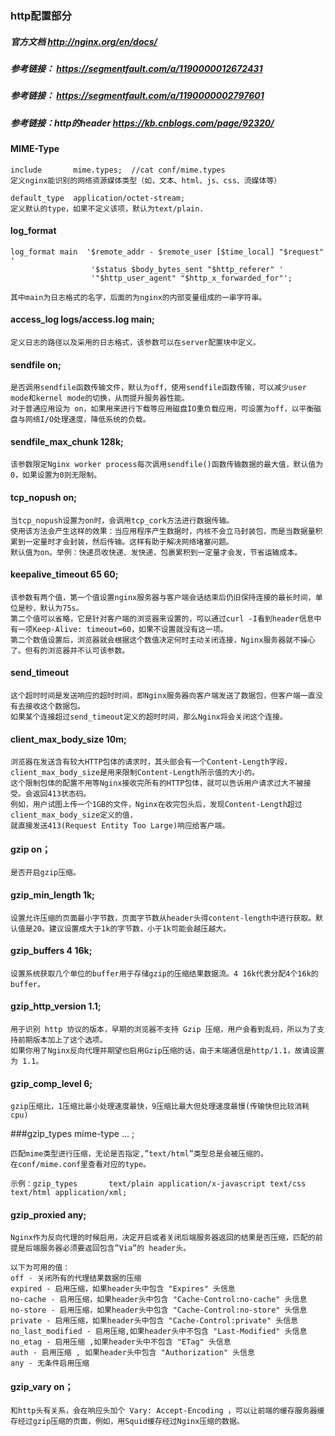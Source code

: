 ### http配置部分

#####    官方文档 http://nginx.org/en/docs/

#####    参考链接： https://segmentfault.com/a/1190000012672431

#####    参考链接： https://segmentfault.com/a/1190000002797601

#####    参考链接：http的header https://kb.cnblogs.com/page/92320/


####                MIME-Type
    include       mime.types;  //cat conf/mime.types
    定义nginx能识别的网络资源媒体类型（如，文本、html、js、css、流媒体等）
    
    default_type  application/octet-stream;
    定义默认的type，如果不定义该项，默认为text/plain.
    
####                log_format 
    log_format main  '$remote_addr - $remote_user [$time_local] "$request" '
                      '$status $body_bytes_sent "$http_referer" '
                      '"$http_user_agent" "$http_x_forwarded_for"';

    其中main为日志格式的名字，后面的为nginx的内部变量组成的一串字符串。
    
####                access_log logs/access.log  main;

    定义日志的路径以及采用的日志格式，该参数可以在server配置块中定义。
    

####                sendfile on;

    是否调用sendfile函数传输文件，默认为off，使用sendfile函数传输，可以减少user mode和kernel mode的切换，从而提升服务器性能。
    对于普通应用设为 on，如果用来进行下载等应用磁盘IO重负载应用，可设置为off，以平衡磁盘与网络I/O处理速度，降低系统的负载。
    
####                sendfile_max_chunk 128k;

    该参数限定Nginx worker process每次调用sendfile()函数传输数据的最大值，默认值为0，如果设置为0则无限制。
    
####                tcp_nopush on;

    当tcp_nopush设置为on时，会调用tcp_cork方法进行数据传输。
    使用该方法会产生这样的效果：当应用程序产生数据时，内核不会立马封装包，而是当数据量积累到一定量时才会封装，然后传输。这样有助于解决网络堵塞问题。
    默认值为on。举例：快递员收快递、发快递，包裹累积到一定量才会发，节省运输成本。

####                keepalive_timeout  65 60;

    该参数有两个值，第一个值设置nginx服务器与客户端会话结束后仍旧保持连接的最长时间，单位是秒，默认为75s。
    第二个值可以省略，它是针对客户端的浏览器来设置的，可以通过curl -I看到header信息中有一项Keep-Alive: timeout=60，如果不设置就没有这一项。
    第二个数值设置后，浏览器就会根据这个数值决定何时主动关闭连接，Nginx服务器就不操心了。但有的浏览器并不认可该参数。
    
####                send_timeout 

    这个超时时间是发送响应的超时时间，即Nginx服务器向客户端发送了数据包，但客户端一直没有去接收这个数据包。
    如果某个连接超过send_timeout定义的超时时间，那么Nginx将会关闭这个连接。

####                client_max_body_size 10m;

    浏览器在发送含有较大HTTP包体的请求时，其头部会有一个Content-Length字段，client_max_body_size是用来限制Content-Length所示值的大小的。
    这个限制包体的配置不用等Nginx接收完所有的HTTP包体，就可以告诉用户请求过大不被接受。会返回413状态码。
    例如，用户试图上传一个1GB的文件，Nginx在收完包头后，发现Content-Length超过client_max_body_size定义的值，
    就直接发送413(Request Entity Too Large)响应给客户端。

####                gzip on；

    是否开启gzip压缩。
    
####                gzip_min_length 1k; 

    设置允许压缩的页面最小字节数，页面字节数从header头得content-length中进行获取。默认值是20。建议设置成大于1k的字节数，小于1k可能会越压越大。

####                gzip_buffers 4 16k;

    设置系统获取几个单位的buffer用于存储gzip的压缩结果数据流。4 16k代表分配4个16k的buffer。
    
####                gzip_http_version 1.1;

    用于识别 http 协议的版本，早期的浏览器不支持 Gzip 压缩，用户会看到乱码，所以为了支持前期版本加上了这个选项。
    如果你用了Nginx反向代理并期望也启用Gzip压缩的话，由于末端通信是http/1.1，故请设置为 1.1。
    
####                gzip_comp_level 6; 

    gzip压缩比，1压缩比最小处理速度最快，9压缩比最大但处理速度最慢(传输快但比较消耗cpu)
    
###gzip_types mime-type ... ;

    匹配mime类型进行压缩，无论是否指定,”text/html”类型总是会被压缩的。
    在conf/mime.conf里查看对应的type。
    
    示例：gzip_types       text/plain application/x-javascript text/css text/html application/xml;
    
####                gzip_proxied any;

    Nginx作为反向代理的时候启用，决定开启或者关闭后端服务器返回的结果是否压缩，匹配的前提是后端服务器必须要返回包含”Via”的 header头。
    
    以下为可用的值：
    off - 关闭所有的代理结果数据的压缩
    expired - 启用压缩，如果header头中包含 "Expires" 头信息
    no-cache - 启用压缩，如果header头中包含 "Cache-Control:no-cache" 头信息
    no-store - 启用压缩，如果header头中包含 "Cache-Control:no-store" 头信息
    private - 启用压缩，如果header头中包含 "Cache-Control:private" 头信息
    no_last_modified - 启用压缩,如果header头中不包含 "Last-Modified" 头信息
    no_etag - 启用压缩 ,如果header头中不包含 "ETag" 头信息
    auth - 启用压缩 , 如果header头中包含 "Authorization" 头信息
    any - 无条件启用压缩
    
####                gzip_vary on；

    和http头有关系，会在响应头加个 Vary: Accept-Encoding ，可以让前端的缓存服务器缓存经过gzip压缩的页面，例如，用Squid缓存经过Nginx压缩的数据。
    

